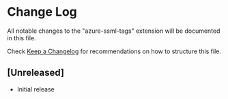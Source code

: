 # Change Log

All notable changes to the "azure-ssml-tags" extension will be documented in this file.

Check [Keep a Changelog](http://keepachangelog.com/) for recommendations on how to structure this file.

## [Unreleased]

- Initial release